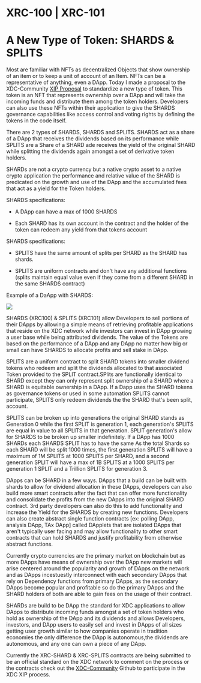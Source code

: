 # XRC-100 | XRC-101


# A New Type of Token: SHARDS & SPLITS

  

Most are familiar with NFTs as decentralized Objects that show ownership of an item or to keep a unit of account of an Item. NFTs can be a representative of anything, even a DApp. Today I made a proposal to the XDC-Community [XIP Proposal](https://github.com/XDC-Community/XDC-Community.github.io) to standardize a new type of token. This token is an NFT that represents ownership over a DApp and will take the incoming funds and distribute them among the token holders. Developers can also use these NFTs within their application to give the SHARDS governance capabilities like access control and voting rights by defining the tokens in the code itself.

  

There are 2 types of SHARDS, SHARDS and SPLITS. SHARDS act as a share of a DApp that receives the dividends based on its performance while SPLITS are a Share of a SHARD ade receives the yield of the original SHARD while splitting the dividends again amongst a set of derivative token holders.

  

SHARDs are not a crypto currency but a native crypto asset to a native crypto application the performance and relative value of the SHARD is predicated on the growth and use of the DApp and the accumulated fees that act as a yield for the Token holders.

  

SHARDS specifications:

-   A DApp can have a max of 1000 SHARDS
    
-   Each SHARD has its own account in the contract and the holder of the token can redeem any yield from that tokens account
    

  

SHARDS specifications:

-   SPLITS have the same amount of splits per SHARD as the SHARD has shards.
    
-   SPLITS are uniform contracts and don't have any additional functions (splits maintain equal value even if they come from a different SHARD in the same SHARDS contract)
    

  

Example of a DaApp with SHARDS:

![](https://lh3.googleusercontent.com/jSqdOe-TX-_rW14iQGtvVtMnFcqSH2gLu6tpGR4nkkoJ6P1ERWKneu8PtbK6Hhf3Y_XUTajZO49KJGA4NsOCjleVtgOJz5Dm1gqoTqCCbkdN_q1ppW0_0qxwa0FUsP1wzQ6c_VcRwPHVcosH0e2wrCTvWZ8K5sodMtkhn-vtpNmLZRt2HD59B41dWg)


  

SHARDS (XRC100) & SPLITS (XRC101) allow Developers to sell portions of their DApps by allowing a simple means of retrieving profitable applications that reside on the XDC network while investors can invest in DApp growing a user base while being attributed dividends. The value of the Tokens are based on the performance of a DApp and any DApp no matter how big or small can have SHARDS to allocate profits and sell stake in DApp.

  

SPLITS are a uniform contract to split SHARD tokens into smaller dividend tokens who redeem and split the dividends allocated to that associated Token provided to the SPLIT contract.SPlits are functionally identical to SHARD except they can only represent split ownership of a SHARD where a SHARD is equitable ownership in a DApp. If a Dapp uses the SHARD tokens as governance tokens or used in some automation SPLITS cannot participate, SPLITS only redeem dividends the the SHARD that's been split, account.

  

SPLITS can be broken up into generations the original SHARD stands as Generation 0 while the first SPLIT is generation 1, each generation's SPLITS are equal in value to all SPLITS in that generation. SPLIT generation's allow for SHARDS to be broken up smaller indefinitely. If a DApp has 1000 SHARDs each SHARDS SPLIT has to have the same As the total Shards so each SHARD will be split 1000 times, the first generation SPLITS will have a maximum of 1M SPLITS at 1000 SPLITS per SHARD, and a second generation SPLIT will have a max of 1B SPLITS at a 1000 SPLITS per generation 1 SPLIT and a Trillion SPLITS for generation 3.

  
  

DApps can be SHARD in a few ways. DApps that a build can be built with shards to allow for dividend allocation in these DApps, developers can also build more smart contracts after the fact that can offer more functionality and consolidate the profits from the new DApps into the original SHARD contract. 3rd party developers can also do this to add functionality and increase the Yield for the SHARDS by creating new functions. Developers can also create abstract single function contracts [ex: polling DApp, analysis DApp, TAx DApp] called DApplets that are isolated DApps that aren't typically user facing and may allow functionality to other smart contracts that can hold SHARDS and justify profitability from otherwise abstract functions.

  

Currently crypto currencies are the primary market on blockchain but as more DApps have means of ownership over the DApp new markets will arise centered around the popularity and growth of DApps on the network and as DApps incestuestly interconnect with each secondary DApps that rely on Dependency functions from primary DApps, as the secondary DApps become popular and profitable so do the primary DApps and the SHARD holders of both are able to gain fees on the usage of their contract.

  

SHARDs are build to be DApp the standard for XDC applications to allow DApps to distribute incoming funds amongst a set of token holders who hold as ownership of the DApp and its dividends and allows Developers, investors, and DApp users to easily sell and invest in DApps of all sizes getting user growth similar to how companies operate in tradition economies the only difference the DApp is autonomous,the dividends are autonomous, and any one can own a piece of any DApp.

  

Currently the XRC-SHARD & XRC-SPLITS contracts are being submitted to be an official standard on the XDC network to comment on the process or the contracts check out the [XDC-Community](https://github.com/XDC-Community/XDC-Community.github.io) Github to participate in the XDC XIP process.
